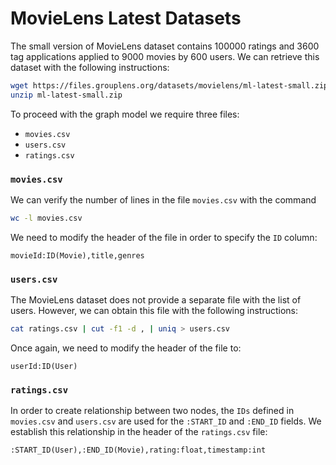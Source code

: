 # MovieLens Latest Datasets

The small version of MovieLens dataset contains 100000 ratings and 3600 tag applications applied to 9000 movies by 600 users.
We can retrieve this dataset with the following instructions:
```bash
wget https://files.grouplens.org/datasets/movielens/ml-latest-small.zip
unzip ml-latest-small.zip
```

To proceed with the graph model we require three files:

- `movies.csv`
- `users.csv`
- `ratings.csv`

### `movies.csv`
We can verify the number of lines in the file `movies.csv` with the command
```bash
wc -l movies.csv
```

We need to modify the header of the file in order to specify the `ID` column:
```
movieId:ID(Movie),title,genres
```

### `users.csv`
The MovieLens dataset does not provide a separate file with the list of users. However, we can obtain this file with the following instructions:
```bash
cat ratings.csv | cut -f1 -d , | uniq > users.csv
```

Once again, we need to modify the header of the file to:
```
userId:ID(User)
```

### `ratings.csv`
In order to create relationship between two nodes, the `IDs` defined in `movies.csv` and `users.csv` are used for the `:START_ID` and `:END_ID` fields. We establish this relationship in the header of the `ratings.csv` file:
```
:START_ID(User),:END_ID(Movie),rating:float,timestamp:int
```